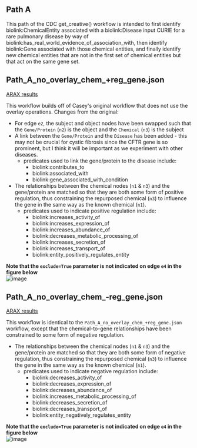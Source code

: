 ## Path A

This path of the CDC get_creative() workflow is intended to first identify biolink:ChemicalEntity associated with a biolink:Disease input CURIE for a rare pulmonary disease by way of biolink:has_real_world_evidence_of_association_with, then identify biolink:Gene associated with those chemical entities, and finally identify new chemical entities that are not in the first set of chemical entities but that act on the same gene set.

## Path_A_no_overlay_chem_+reg_gene.json

[ARAX results](https://arax.ncats.io/?r=63042)

This workflow builds off of Casey's original workflow that does not use the overlay operations.
Changes from the original:
* For edge `e2`, the subject and object nodes have been swapped such that the `Gene/Protein` (`n2`) is the object and the `Chemical` (`n3`) is the subject
* A link between the `Gene/Protein` and the `Disease` has been added - this may not be crucial for cystic fibrosis since the CFTR gene is so prominent, but I think it will be important as we experiment with other diseases.
  * predicates used to link the gene/protein to the disease include:
    * biolink:contributes_to
    * biolink:associated_with
    * biolink:gene_associated_with_condition
* The relationships between the chemical nodes (`n1` & `n3`) and the gene/protein are matched so that they are both some form of positive regulation, thus constraining the repurposed chemical (`n3`) to influence the gene in the same way as the known chemical (`n1`). 
  * predicates used to indicate positive regulation include:
    * biolink:increases_activity_of
    * biolink:increases_expression_of
    * biolink:increases_abundance_of
    * biolink:decreases_metabolic_processing_of
    * biolink:increases_secretion_of
    * biolink:increases_transport_of
    * biolink:entity_positively_regulates_entity
    
 **Note that the `exclude=True` parameter is not indicated on edge `e4` in the figure below**   
![image](https://user-images.githubusercontent.com/7217210/188939691-9f5cfe09-e978-44c5-9458-ec48818e18b7.png)


## Path_A_no_overlay_chem_-reg_gene.json

[ARAX results](https://arax.ncats.io/?r=63044)

This workflow is identical to the `Path_A_no_overlay_chem_+reg_gene.json` workflow, except that the chemical-to-gene relationships have been constrained to some form of negative regulation.

* The relationships between the chemical nodes (`n1` & `n3`) and the gene/protein are matched so that they are both some form of negative regulation, thus constraining the repurposed chemical (`n3`) to influence the gene in the same way as the known chemical (`n1`). 
  * predicates used to indicate negative regulation include:
    * biolink:decreases_activity_of
    * biolink:decreases_expression_of
    * biolink:decreases_abundance_of
    * biolink:increases_metabolic_processing_of
    * biolink:decreases_secretion_of
    * biolink:decreases_transport_of
    * biolink:entity_negatively_regulates_entity
    
 **Note that the `exclude=True` parameter is not indicated on edge `e4` in the figure below**   
 ![image](https://user-images.githubusercontent.com/7217210/188940076-f08ed028-0b03-4337-9cce-9c6f614165c7.png)

